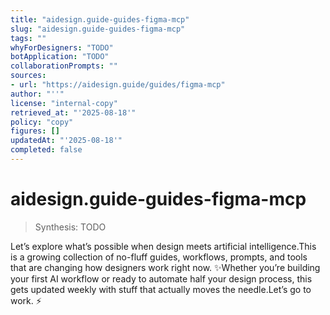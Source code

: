 ```yaml
---
title: "aidesign.guide-guides-figma-mcp"
slug: "aidesign.guide-guides-figma-mcp"
tags: ""
whyForDesigners: "TODO"
botApplication: "TODO"
collaborationPrompts: ""
sources:
- url: "https://aidesign.guide/guides/figma-mcp"
author: "''"
license: "internal-copy"
retrieved_at: "'2025-08-18'"
policy: "copy"
figures: []
updatedAt: "'2025-08-18'"
completed: false
---
```


# aidesign.guide-guides-figma-mcp

> Synthesis: TODO

Let’s explore what’s possible when design meets artificial intelligence.This is a growing collection of no-fluff guides, workflows, prompts, and tools that are changing how designers work right now. ✨Whether you’re building your first AI workflow or ready to automate half your design process, this gets updated weekly with stuff that actually moves the needle.Let’s go to work. ⚡️


